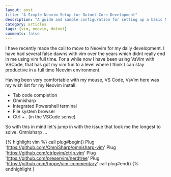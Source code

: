 ```yaml
---
layout: post
title: "A Simple Neovim Setup for Dotnet Core Development"
description: "A guide and sample configuration for setting up a basic Neovim installation on windows for dotnet development."
category: articles
tags: [vim, neovim, dotnet]
comments: false
---
```


I have recently made the call to move to Neovim for my daily development. I 
have had several false dawns with vim over the years which didnt really end 
in me using vim full time. For a while now I have been using VsVim with VSCode,
that has got my vim fun to a level where I think I can stay productive in a full
time Neovim environment. 

Having been very comfortable with my mouse, VS Code, VsVim here was my wish 
list for my Neovim install:
 - Tab code completion 
 - Omnisharp
 - Integrated Powershell terminal
 - File system browser 
 - Ctrl + . (in the VSCode sense)

So with this in mind let's jump in with the issue that took me the longest to
solve. Omnisharp ... 


{% highlight vim %}
 call plug#begin()
 Plug 'https://github.com/OmniSharp/omnisharp-vim'
 Plug 'https://github.com/ctrlpvim/ctrlp.vim'
 Plug 'https://github.com/preservim/nerdtree'
 Plug 'https://github.com/tpope/vim-commentary'
 call plug#end()
{% endhighlight } 
